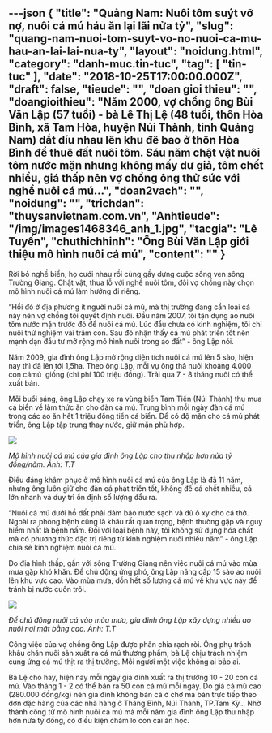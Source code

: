 ---json
{
    "title": "Quảng Nam: Nuôi tôm suýt vỡ nợ, nuôi cá mú háu ăn lại lãi nửa tỷ",
    "slug": "quang-nam-nuoi-tom-suyt-vo-no-nuoi-ca-mu-hau-an-lai-lai-nua-ty",
    "layout": "noidung.html",
    "category": "danh-muc.tin-tuc",
    "tag": [
        "tin-tuc"
    ],
    "date": "2018-10-25T17:00:00.000Z",
    "draft": false,
    "tieude": "",
    "doan gioi thieu": "",
    "doangioithieu": "Năm 2000, vợ chồng ông Bùi Văn Lập (57 tuổi) - bà Lê Thị Lệ (48 tuổi, thôn Hòa Bình, xã Tam Hòa, huyện Núi Thành, tỉnh Quảng Nam) dắt díu nhau lên khu đê bao ở thôn Hòa Bình để thuê đất nuôi tôm. Sáu năm chật vật nuôi tôm nước mặn nhưng không mấy dư giả, tôm chết nhiều, giá thấp nên vợ chồng ông thử sức với nghề nuôi cá mú...",
    "doan2vach": "",
    "noidung": "",
    "trichdan": "thuysanvietnam.com.vn",
    "Anhtieude": "/img/images1468346_anh_1.jpg",
    "tacgia": "Lê Tuyến",
    "chuthichhinh": "Ông Bùi Văn Lập giới thiệu mô hình nuôi cá mú",
    "__content__": ""
}
---
<p>Rời bỏ nghề biển, họ cưới nhau rồi c&ugrave;ng gầy dựng cuộc sống ven s&ocirc;ng Trường Giang. Chật vật, thua lỗ với nghề nu&ocirc;i t&ocirc;m, đ&ocirc;i vợ chồng n&agrave;y chọn m&ocirc; h&igrave;nh nu&ocirc;i c&aacute; m&uacute; l&agrave;m hướng đi ri&ecirc;ng.</p>

<p>&ldquo;Hồi đ&oacute; ở địa phương &iacute;t người nu&ocirc;i c&aacute; m&uacute;, m&agrave; thị trường đang cần loại c&aacute; n&agrave;y n&ecirc;n vợ chồng t&ocirc;i quyết định nu&ocirc;i. Đầu năm 2007, t&ocirc;i tận dụng ao nu&ocirc;i t&ocirc;m nước mặn trước đ&oacute; để nu&ocirc;i c&aacute; m&uacute;. L&uacute;c đầu chưa c&oacute; kinh nghiệm, t&ocirc;i chỉ nu&ocirc;i thử nghiệm v&agrave;i trăm con. Sau đ&oacute; nhận thấy c&aacute; m&uacute; ph&aacute;t triển tốt n&ecirc;n mạnh dạn đầu tư mở rộng m&ocirc; h&igrave;nh nu&ocirc;i trong ao đất&rdquo; - &ocirc;ng Lập n&oacute;i.</p>

<p>Năm 2009, gia đ&igrave;nh &ocirc;ng Lập mở rộng diện t&iacute;ch nu&ocirc;i c&aacute; m&uacute; l&ecirc;n 5 s&agrave;o, hiện nay th&igrave; đ&atilde; l&ecirc;n tới 1,5ha. Theo &ocirc;ng Lập, mỗi vụ &ocirc;ng thả nu&ocirc;i khoảng 4.000 con c&aacute;m&uacute;&nbsp;&nbsp;giống (chi ph&iacute; 100 triệu đồng). Trải qua 7 - 8 th&aacute;ng nu&ocirc;i c&oacute; thể xuất b&aacute;n.</p>

<p>Mỗi buổi s&aacute;ng, &ocirc;ng Lập chạy xe ra v&ugrave;ng biển Tam Tiến (N&uacute;i Th&agrave;nh) thu mua c&aacute; biển về l&agrave;m thức ăn cho đ&agrave;n c&aacute; m&uacute;. Trung b&igrave;nh mỗi ng&agrave;y đ&agrave;n c&aacute; m&uacute; trong c&aacute;c ao ăn hết 1 triệu đồng tiền c&aacute; biển. Để c&oacute; độ mặn cho c&aacute; m&uacute; ph&aacute;t triển, &ocirc;ng Lập tập trung thay nước, giữ mặn ph&ugrave; hợp.</p>

<p><img src="http://baoquangnam.vn/dataimages/201809/original/images1468348_anh_2.jpg" /></p>

<p><em>M&ocirc; h&igrave;nh nu&ocirc;i c&aacute; m&uacute; của gia đ&igrave;nh &ocirc;ng Lập cho thu nhập hơn nửa tỷ đồng/năm. Ảnh: T.T&nbsp;</em></p>

<p>Điều đ&aacute;ng kh&acirc;m phục ở m&ocirc; h&igrave;nh nu&ocirc;i c&aacute; m&uacute; của &ocirc;ng Lập l&agrave; đ&atilde; 11 năm, nhưng &ocirc;ng lu&ocirc;n giữ cho đ&agrave;n c&aacute; ph&aacute;t triển tốt, kh&ocirc;ng để c&aacute; chết nhiều, c&aacute; lớn nhanh v&agrave; duy tr&igrave; ổn định số lượng đầu ra.</p>

<p>&ldquo;Nu&ocirc;i c&aacute; m&uacute; dưới hồ đất phải đảm bảo nước sạch v&agrave; đủ &ocirc; xy cho c&aacute; thở. Ngo&agrave;i ra ph&ograve;ng bệnh cũng l&agrave; kh&acirc;u rất quan trọng, bệnh thường gặp v&agrave; nguy hiểm nhất l&agrave; bệnh nấm. Đối với loại bệnh n&agrave;y, t&ocirc;i kh&ocirc;ng sử dụng h&oacute;a chất m&agrave; c&oacute; phương thức đặc trị ri&ecirc;ng từ kinh nghiệm nu&ocirc;i nhiều năm&rdquo; - &ocirc;ng Lập chia sẻ kinh nghiệm nu&ocirc;i c&aacute; m&uacute;.</p>

<p>Do địa h&igrave;nh thấp, gần với s&ocirc;ng Trường Giang n&ecirc;n việc nu&ocirc;i c&aacute; m&uacute; v&agrave;o m&ugrave;a mưa gặp kh&oacute; khăn. Để chủ động ứng ph&oacute;, &ocirc;ng Lập n&acirc;ng cấp 15 s&agrave;o ao nu&ocirc;i l&ecirc;n khu vực cao. V&agrave;o m&ugrave;a mưa, dồn hết số lượng c&aacute; m&uacute; về khu vực n&agrave;y để tr&aacute;nh bị nước cuốn tr&ocirc;i.</p>

<p><img src="http://baoquangnam.vn/dataimages/201809/original/images1468349_anh_3.jpg" /></p>

<p><em>Để chủ động nu&ocirc;i c&aacute; v&agrave;o m&ugrave;a mưa, gia đ&igrave;nh &ocirc;ng Lập x&acirc;y dựng nhiều ao nu&ocirc;i nơi mặt bằng cao. Ảnh: T.T&nbsp;</em></p>

<p>C&ocirc;ng việc của vợ chồng &ocirc;ng Lập được ph&acirc;n chia rạch r&ograve;i. &Ocirc;ng phụ tr&aacute;ch kh&acirc;u chăn nu&ocirc;i sản xuất ra c&aacute; m&uacute;&nbsp;thương phẩm; b&agrave; Lệ chịu tr&aacute;ch nhiệm cung ứng c&aacute; m&uacute; thịt ra thị trường. Mỗi người một việc kh&ocirc;ng ai bảo ai.</p>

<p>B&agrave; Lệ cho hay, hiện nay mỗi ng&agrave;y gia đ&igrave;nh xuất ra thị trường 10 - 20 con c&aacute; m&uacute;. V&agrave;o th&aacute;ng 1 - 2 c&oacute; thể b&aacute;n ra 50 con c&aacute; m&uacute;&nbsp;mỗi ng&agrave;y. Do gi&aacute; c&aacute; m&uacute; cao (280.000&nbsp;đồng/kg) n&ecirc;n gia đ&igrave;nh kh&ocirc;ng b&aacute;n c&aacute; ở chợ m&agrave; b&aacute;n trực tiếp theo đơn đặc h&agrave;ng của c&aacute;c nh&agrave; h&agrave;ng ở Thăng B&igrave;nh, N&uacute;i Th&agrave;nh, TP.Tam Kỳ&hellip; Nhờ th&agrave;nh c&ocirc;ng từ m&ocirc; h&igrave;nh nu&ocirc;i c&aacute; m&uacute; m&agrave; mỗi năm gia đ&igrave;nh &ocirc;ng Lập thu nhập hơn nửa tỷ đồng, c&oacute; điều kiện chăm lo con c&aacute;i ăn học.</p>
